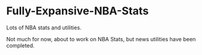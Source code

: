 # Fully-Expansive-NBA-Stats
Lots of NBA stats and utilities.

Not much for now, about to work on NBA Stats, but news utilities have been completed.
